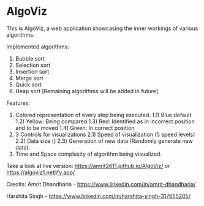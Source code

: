 # AlgoViz

This is AlgoViz, a web application showcasing the inner workings of various algorithms.

Implemented algorithms:
1) Bubble sort
2) Selection sort
3) Insertion sort
4) Merge sort
5) Quick sort
6) Heap sort
[Remaining algorithms will be added in future]


Features:
1) Colored representation of every step being executed.
  1.1) Blue:default
  1.2) Yellow: Being compared
  1.3) Red: Identified as in incorrect position and to be moved
  1.4) Green: In correct position
2) 3 Controls for visualizations
  2.1) Speed of visualization (5 speed levels)
  2.2) Data size ()
  2.3) Generation of new data (Randomly generate new data).
4) Time and Space complexity of algorithm being visualized.

Take a look at live version: https://amrit2611.github.io/AlgoViz/
or   
https://algoviz1.netlify.app/
                        

Credits: 
Amrit Dhandharia - https://www.linkedin.com/in/amrit-dhandharia/

Harshita Singh - https://www.linkedin.com/in/harshita-singh-317655205/
